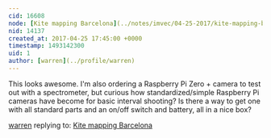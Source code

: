 ```yaml
---
cid: 16608
node: [Kite mapping Barcelona](../notes/imvec/04-25-2017/kite-mapping-barcelona)
nid: 14137
created_at: 2017-04-25 17:45:00 +0000
timestamp: 1493142300
uid: 1
author: [warren](../profile/warren)
---
```


This looks awesome. I'm also ordering a Raspberry Pi Zero + camera to test out with a spectrometer, but curious how standardized/simple Raspberry Pi cameras have become for basic interval shooting? Is there a way to get one with all standard parts and an on/off switch and battery, all in a nice box?

[warren](../profile/warren) replying to: [Kite mapping Barcelona](../notes/imvec/04-25-2017/kite-mapping-barcelona)

